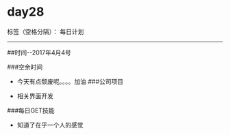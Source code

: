 # day28

标签（空格分隔）： 每日计划

---
##时间--2017年4月4号

###空余时间
 
* 今天有点颓废呢。。。。加油
###公司项目

* 相关界面开发

###每日GET技能

* 知道了在乎一个人的感觉
